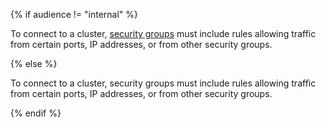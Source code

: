 {% if audience != "internal" %}

To connect to a cluster, [security groups](../../vpc/concepts/security-groups.md) must include rules allowing traffic from certain ports, IP addresses, or from other security groups.

{% else %}

To connect to a cluster, security groups must include rules allowing traffic from certain ports, IP addresses, or from other security groups.

{% endif %}
